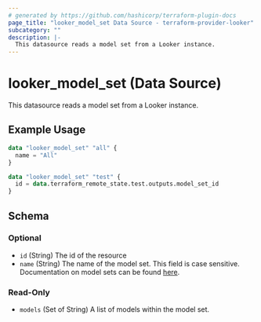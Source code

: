 ```yaml
---
# generated by https://github.com/hashicorp/terraform-plugin-docs
page_title: "looker_model_set Data Source - terraform-provider-looker"
subcategory: ""
description: |-
  This datasource reads a model set from a Looker instance.
---
```


# looker_model_set (Data Source)

This datasource reads a model set from a Looker instance.

## Example Usage 

```terraform
data "looker_model_set" "all" {
  name = "All"
}

data "looker_model_set" "test" {
  id = data.terraform_remote_state.test.outputs.model_set_id
}
```

<!-- schema generated by tfplugindocs -->
## Schema

### Optional

- `id` (String) The id of the resource
- `name` (String) The name of the model set. This field is case sensitive. Documentation on model sets can be found [here](https://docs.looker.com/admin-options/settings/roles#model_sets).

### Read-Only

- `models` (Set of String) A list of models within the model set.


